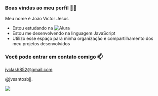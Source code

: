 ### Boas vindas ao meu perfil 💙💙

Meu nome é João Victor Jesus 

- Estou estudando na ![Alura](https//alura.com.br)
- Estou me desenvolvendo na linguagem JavaScript
- Utilizo esse espaço para minha organização e compartilhamento dos meu projetos desenvolvidos

### Você pode entrar em contato comigo 📫

 jvclash852@gmail.com
 
 @jvsantosbjj_

![](https://media.tenor.com/zc0dYyoTnE4AAAAM/cat-hands-up.gif)

